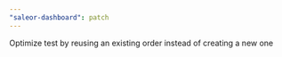 ```yaml
---
"saleor-dashboard": patch
---
```


Optimize test by reusing an existing order instead of creating a new one
